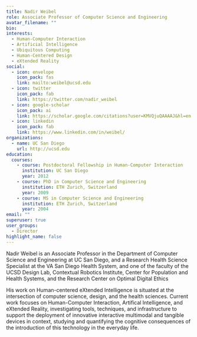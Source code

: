 ```yaml
---
title: Nadir Weibel
role: Associate Professor of Computer Science and Engineering
avatar_filename: ""
bio: 
interests:
  - Human-Computer Interaction
  - Artificial Intelligence
  - Ubiquitous Computing
  - Human-Centered Design
  - eXtended Reality
social:
  - icon: envelope
    icon_pack: fas
    link: mailto:weibel@ucsd.edu
  - icon: twitter
    icon_pack: fab
    link: https://twitter.com/nadir_weibel
  - icon: google-scholar
    icon_pack: ai
    link: https://scholar.google.com/citations?user=KMVQjuQAAAAJ&hl=en
  - icon: linkedin
    icon_pack: fab
    link: https://www.linkedin.com/in/weibel/
organizations:
  - name: UC San Diego
    url: http://ucsd.edu
education:
  courses:
    - course: Postdoctoral Fellowship in Human-Computer Interaction
      institution: UC San Diego
      year: 2012
    - course: PhD in Computer Science and Engineering
      institution: ETH Zurich, Switzerland
      year: 2009
    - course: MS in Computer Science and Engineering
      institution: ETH Zurich, Switzerland
      year: 2004
email: ""
superuser: true
user_groups:
  - Director
highlight_name: false
---
```

Nadir Weibel is an Associate Professor in the Department of Computer Science and Engineering at UC San Diego, and a Research Health Science Specialist at the VA San Diego Health System, and one of the faculty of the UCSD Design Lab, Contextual Robotics Institute, Center for Population and Health Systems, and the Research Center on Optimal Digital Ethics

His work on Human-centered eXtended Intelligence is situated at the intersection of computer science, design, and the health sciences. Current work focuses on Human-Computer Interaction, Artifical Intelligence, and eXtended Reality, investigating tools, techniques, and infrastructure to support the deployment of innovative interactive multimodal and tangible devices in context, studying and quantifying the cognitive consequences of the introduction of this technology in the everyday life.